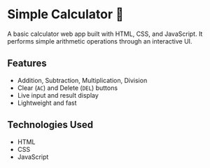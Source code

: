 # Simple Calculator 🧮

A basic calculator web app built with HTML, CSS, and JavaScript. It performs simple arithmetic operations through an interactive UI.

## Features

- Addition, Subtraction, Multiplication, Division
- Clear (`AC`) and Delete (`DEL`) buttons
- Live input and result display
- Lightweight and fast

## Technologies Used

- HTML
- CSS
- JavaScript

